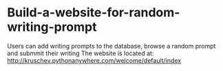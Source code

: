 # Build-a-website-for-random-writing-prompt
Users can add writing prompts to the database, browse a random prompt and submmit their writing
The website is located at:
http://kruschev.pythonanywhere.com/welcome/default/index
